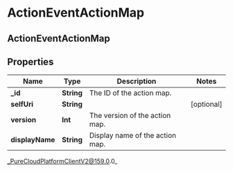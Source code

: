 # ActionEventActionMap

## ActionEventActionMap

## Properties

|Name | Type | Description | Notes|
|------------ | ------------- | ------------- | -------------|
| **_id** | **String** | The ID of the action map. | |
| **selfUri** | **String** |  | [optional] |
| **version** | **Int** | The version of the action map. | |
| **displayName** | **String** | Display name of the action map. | |



_PureCloudPlatformClientV2@159.0.0_
